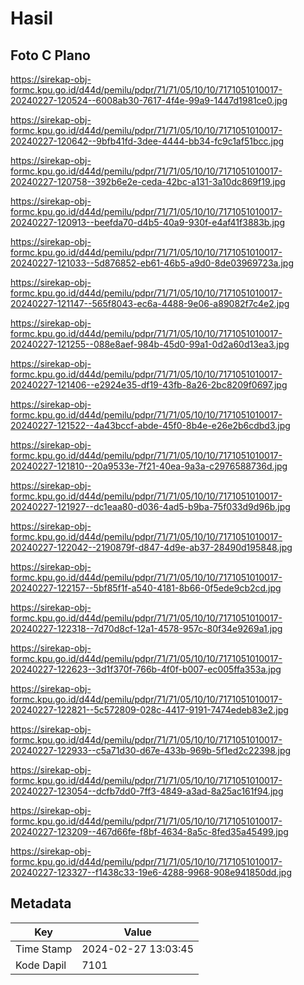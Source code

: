 # Hasil

## Foto C Plano

https://sirekap-obj-formc.kpu.go.id/d44d/pemilu/pdpr/71/71/05/10/10/7171051010017-20240227-120524--6008ab30-7617-4f4e-99a9-1447d1981ce0.jpg

https://sirekap-obj-formc.kpu.go.id/d44d/pemilu/pdpr/71/71/05/10/10/7171051010017-20240227-120642--9bfb41fd-3dee-4444-bb34-fc9c1af51bcc.jpg

https://sirekap-obj-formc.kpu.go.id/d44d/pemilu/pdpr/71/71/05/10/10/7171051010017-20240227-120758--392b6e2e-ceda-42bc-a131-3a10dc869f19.jpg

https://sirekap-obj-formc.kpu.go.id/d44d/pemilu/pdpr/71/71/05/10/10/7171051010017-20240227-120913--beefda70-d4b5-40a9-930f-e4af41f3883b.jpg

https://sirekap-obj-formc.kpu.go.id/d44d/pemilu/pdpr/71/71/05/10/10/7171051010017-20240227-121033--5d876852-eb61-46b5-a9d0-8de03969723a.jpg

https://sirekap-obj-formc.kpu.go.id/d44d/pemilu/pdpr/71/71/05/10/10/7171051010017-20240227-121147--565f8043-ec6a-4488-9e06-a89082f7c4e2.jpg

https://sirekap-obj-formc.kpu.go.id/d44d/pemilu/pdpr/71/71/05/10/10/7171051010017-20240227-121255--088e8aef-984b-45d0-99a1-0d2a60d13ea3.jpg

https://sirekap-obj-formc.kpu.go.id/d44d/pemilu/pdpr/71/71/05/10/10/7171051010017-20240227-121406--e2924e35-df19-43fb-8a26-2bc8209f0697.jpg

https://sirekap-obj-formc.kpu.go.id/d44d/pemilu/pdpr/71/71/05/10/10/7171051010017-20240227-121522--4a43bccf-abde-45f0-8b4e-e26e2b6cdbd3.jpg

https://sirekap-obj-formc.kpu.go.id/d44d/pemilu/pdpr/71/71/05/10/10/7171051010017-20240227-121810--20a9533e-7f21-40ea-9a3a-c2976588736d.jpg

https://sirekap-obj-formc.kpu.go.id/d44d/pemilu/pdpr/71/71/05/10/10/7171051010017-20240227-121927--dc1eaa80-d036-4ad5-b9ba-75f033d9d96b.jpg

https://sirekap-obj-formc.kpu.go.id/d44d/pemilu/pdpr/71/71/05/10/10/7171051010017-20240227-122042--2190879f-d847-4d9e-ab37-28490d195848.jpg

https://sirekap-obj-formc.kpu.go.id/d44d/pemilu/pdpr/71/71/05/10/10/7171051010017-20240227-122157--5bf85f1f-a540-4181-8b66-0f5ede9cb2cd.jpg

https://sirekap-obj-formc.kpu.go.id/d44d/pemilu/pdpr/71/71/05/10/10/7171051010017-20240227-122318--7d70d8cf-12a1-4578-957c-80f34e9269a1.jpg

https://sirekap-obj-formc.kpu.go.id/d44d/pemilu/pdpr/71/71/05/10/10/7171051010017-20240227-122623--3d1f370f-766b-4f0f-b007-ec005ffa353a.jpg

https://sirekap-obj-formc.kpu.go.id/d44d/pemilu/pdpr/71/71/05/10/10/7171051010017-20240227-122821--5c572809-028c-4417-9191-7474edeb83e2.jpg

https://sirekap-obj-formc.kpu.go.id/d44d/pemilu/pdpr/71/71/05/10/10/7171051010017-20240227-122933--c5a71d30-d67e-433b-969b-5f1ed2c22398.jpg

https://sirekap-obj-formc.kpu.go.id/d44d/pemilu/pdpr/71/71/05/10/10/7171051010017-20240227-123054--dcfb7dd0-7ff3-4849-a3ad-8a25ac161f94.jpg

https://sirekap-obj-formc.kpu.go.id/d44d/pemilu/pdpr/71/71/05/10/10/7171051010017-20240227-123209--467d66fe-f8bf-4634-8a5c-8fed35a45499.jpg

https://sirekap-obj-formc.kpu.go.id/d44d/pemilu/pdpr/71/71/05/10/10/7171051010017-20240227-123327--f1438c33-19e6-4288-9968-908e941850dd.jpg


## Metadata

| Key        | Value               |
| ---------- | ------------------- |
| Time Stamp | 2024-02-27 13:03:45 |
| Kode Dapil | 7101                |



